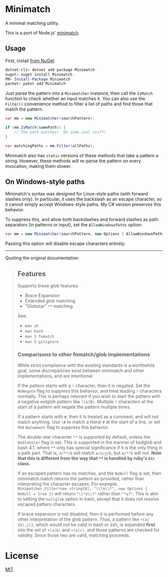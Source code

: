 # Minimatch
A minimal matching utility.

This is a port of Node.js' [minimatch](https://github.com/isaacs/minimatch).

## Usage
First, install [from NuGet](https://www.nuget.org/packages/Minimatch/):

```powershell
dotnet-cli> dotnet add package Minimatch
nuget> nuget install Minimatch
PM> Install-Package Minimatch
packet> paket add Minimatch
```

Just parse the pattern into a `Minimatcher` instance, then call the `IsMatch` function to check whether an input matches it.  You can also use the `Filter()` convenience method to filter a list of paths and find those that match the pattern.

```csharp
var mm = new Minimatcher(searchPattern);

if (mm.IsMatch(somePath)) {
	// The path matches!  Do some cool stuff!
}

var matchingPaths = mm.Filter(allPaths);
```

Minimatch also has `static` versions of these methods that take a pattern a string.  However, these methods will re-parse the pattern on every invocation, making them slower.

## On Windows-style paths
Minimatch's syntax was designed for Linux-style paths (with forward slashes only).  In particular, it uses the backslash as an escape character, so it cannot simply accept Windows-style paths.
My C# version preserves this behavior.

To suppress this, and allow both backslashes and forward slashes as path separators (in patterns or input), set the `AllowWindowsPaths` option:

```csharp
var mm = new Minimatcher(searchPattern, new Options { AllowWindowsPaths = true });
```

Passing this option will disable escape characters entirely.

-----

Quoting the original documentation:

 > ## Features
 > 
 > Supports these glob features:
 > 
 > * Brace Expansion
 > * Extended glob matching
 > * "Globstar" `**` matching
 > 
 > See:
 > 
 > * `man sh`
 > * `man bash`
 > * `man 3 fnmatch`
 > * `man 5 gitignore`
 > 
 > ### Comparisons to other fnmatch/glob implementations
 > 
 > While strict compliance with the existing standards is a worthwhile
 > goal, some discrepancies exist between minimatch and other
 > implementations, and are intentional.
 > 
 > If the pattern starts with a `!` character, then it is negated.  Set the
 > `NoNegate` flag to suppress this behavior, and treat leading `!`
 > characters normally.  This is perhaps relevant if you wish to start the
 > pattern with a negative extglob pattern like `!(a|B)`.  Multiple `!`
 > characters at the start of a pattern will negate the pattern multiple
 > times.
 > 
 > If a pattern starts with `#`, then it is treated as a comment, and
 > will not match anything.  Use `\#` to match a literal `#` at the
 > start of a line, or set the `NoComment` flag to suppress this behavior.
 > 
 > The double-star character `**` is supported by default, unless the
 > `NoGlobStar` flag is set.  This is supported in the manner of bsdglob
 > and bash 4.1, where `**` only has special significance if it is the only
 > thing in a path part.  That is, `a/**/b` will match `a/x/y/b`, but
 > `a/**b` will not.  **Note that this is different from the way that `**` is
 > handled by ruby's `Dir` class.**
 > 
 > If an escaped pattern has no matches, and the `NoNull` flag is set,
 > then minimatch.match returns the pattern as-provided, rather than
 > interpreting the character escapes.  For example,
 > `Minimatcher.Filter(new string[0], "\\*a\\?", new Options { NoNull = true })` will return `"\\*a\\?"` rather than
 > `"*a?"`.  This is akin to setting the `nullglob` option in bash, except
 > that it does not resolve escaped pattern characters.
 > 
 > If brace expansion is not disabled, then it is performed before any
 > other interpretation of the glob pattern.  Thus, a pattern like
 > `+(a|{b),c)}`, which would not be valid in bash or zsh, is expanded
 > **first** into the set of `+(a|b)` and `+(a|c)`, and those patterns are
 > checked for validity.  Since those two are valid, matching proceeds.

# License
[MIT](http://opensource.org/licenses/MIT)
